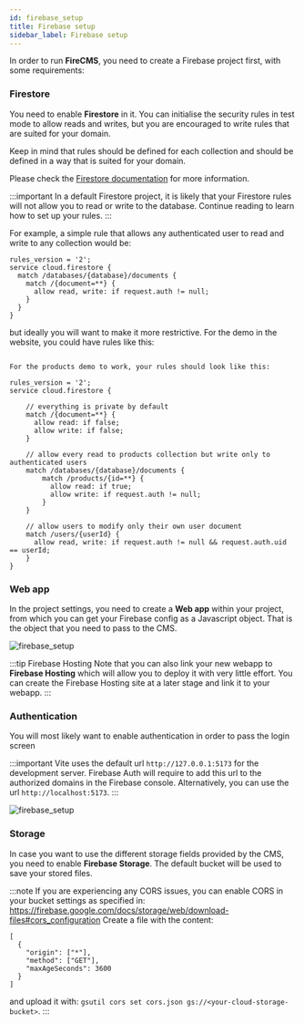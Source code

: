 ```yaml
---
id: firebase_setup
title: Firebase setup
sidebar_label: Firebase setup
---
```


In order to run **FireCMS**, you need to create a Firebase project first, with
some requirements:

### Firestore

You need to enable **Firestore** in it. You can initialise the security rules
in test mode to allow reads and writes, but you are encouraged to write rules
that are suited for your domain.

Keep in mind that rules should be defined for each collection and should be
defined in a way that is suited for your domain.

Please check the [Firestore documentation](https://firebase.google.com/docs/firestore/security/get-started)
for more information.

:::important
In a default Firestore project, it is likely that your Firestore rules
will not allow you to read or write to the database. Continue reading to
learn how to set up your rules.
:::

For example, a simple rule that allows any authenticated user to read and write
to any collection would be:

```
rules_version = '2';
service cloud.firestore {
  match /databases/{database}/documents {
    match /{document=**} {
      allow read, write: if request.auth != null;
    }
  }
}
```

but ideally you will want to make it more restrictive. For the demo in the website, you could have rules
like this:

```

For the products demo to work, your rules should look like this:

rules_version = '2';
service cloud.firestore {

    // everything is private by default
    match /{document=**} {
      allow read: if false;
      allow write: if false;
    }

    // allow every read to products collection but write only to authenticated users
    match /databases/{database}/documents {
        match /products/{id=**} {
          allow read: if true;
          allow write: if request.auth != null;
        }
    }

    // allow users to modify only their own user document
    match /users/{userId} {
      allow read, write: if request.auth != null && request.auth.uid == userId;
    }
}

```

### Web app

In the project settings, you need to create a **Web app** within your
project, from which you can get your Firebase config as a Javascript object.
That is the object that you need to pass to the CMS.

![firebase_setup](/img/firebase_setup_app.png)

:::tip Firebase Hosting
Note that you can also link your new webapp to **Firebase Hosting** which will
allow you to deploy it with very little effort. You can create the
Firebase Hosting site at a later stage and link it to your webapp.
:::

### Authentication

You will most likely want to enable authentication in order to pass the login
screen

:::important
Vite uses the default url `http://127.0.0.1:5173` for the development server.
Firebase Auth will require to add this url to the authorized domains in the
Firebase console.
Alternatively, you can use the url `http://localhost:5173`.
:::

![firebase_setup](/img/firebase_setup_auth.png)

### Storage

In case you want to use the different storage fields provided by the CMS, you
need to enable **Firebase Storage**. The default bucket will be used to
save your stored files.

:::note
If you are experiencing any CORS issues, you can enable CORS in your bucket
settings as specified in: https://firebase.google.com/docs/storage/web/download-files#cors_configuration
Create a file with the content:

```
[
  {
    "origin": ["*"],
    "method": ["GET"],
    "maxAgeSeconds": 3600
  }
]
```

and upload it with: `gsutil cors set cors.json gs://<your-cloud-storage-bucket>`.
:::
